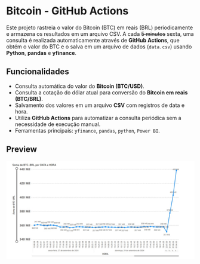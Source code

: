 # Bitcoin - GitHub Actions

Este projeto rastreia o valor do Bitcoin (BTC) em reais (BRL) periodicamente e armazena os resultados em um arquivo CSV. A cada ~~5 minutos~~ sexta, uma consulta é realizada automaticamente através de **GitHub Actions**, que obtém o valor do BTC e o salva em um arquivo de dados (`data.csv`) usando **Python**, **pandas** e **yfinance**.

## Funcionalidades

- Consulta automática do valor do **Bitcoin (BTC/USD)**.
- Consulta a cotação do dólar atual para conversão do **Bitcoin em reais (BTC/BRL)**.
- Salvamento dos valores em um arquivo **CSV** com registros de data e hora.
- Utiliza **GitHub Actions** para automatizar a consulta periódica sem a necessidade de execução manual.
- Ferramentas principais: `yfinance`, `pandas`, `python`, `Power BI`.


## Preview
![Print do funcionamento](https://github.com/gersonmachado/btc_action/blob/main/pbi/pbi_view_btc.jpg)

